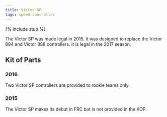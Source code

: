 ```yaml
---
title: Victor SP
tags: speed-controller
---
```


{% include stub %}

The Victor SP was made legal in 2015. It was designed to replace the Victor 884 and Victor 888 controllers. It is legal in the 2017 season.

## Kit of Parts

### 2016

Two Victor SP controllers are provided to rookie teams only.

### 2015

The Victor SP makes its debut in FRC but is not provided in the KOP.
